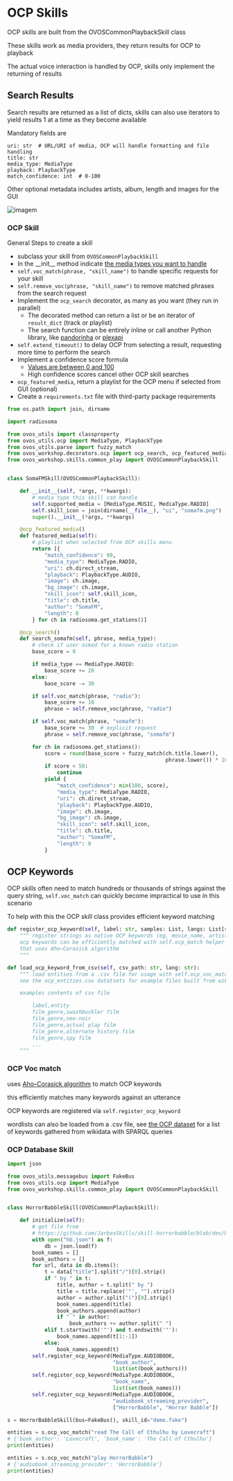 # OCP Skills

OCP skills are built from the OVOSCommonPlaybackSkill class

These skills work as media providers, they return results for OCP to playback

The actual voice interaction is handled by OCP, skills only implement the returning of results

## Search Results

Search results are returned as a list of dicts, skills can also use iterators to yield results 1 at a time as they become available

Mandatory fields are
```
uri: str  # URL/URI of media, OCP will handle formatting and file handling
title: str
media_type: MediaType
playback: PlaybackType
match_confidence: int  # 0-100
```
Other optional metadata includes artists, album, length and images for the GUI

![imagem](https://github.com/OpenVoiceOS/ovos-technical-manual/assets/33701864/08e31d2d-90e8-45ea-ab2f-dbd235892cb3)

### OCP Skill

General Steps to create a skill

- subclass your skill from `OVOSCommonPlaybackSkill`
- In the \_\_init\_\_ method indicate [the media types you want to handle](https://github.com/OpenVoiceOS/ovos-ocp-audio-plugin/blob/31701ded43a4f7ff6c02833d6aaf1bc0740257fc/ovos_plugin_common_play/ocp/status.py#L95)
- `self.voc_match(phrase, "skill_name")` to handle specific requests for your skill
- `self.remove_voc(phrase, "skill_name")` to remove matched phrases from the search request
- Implement the `ocp_search` decorator, as many as you want (they run in parallel)
  - The decorated method can return a list or be an iterator of `result_dict` (track or playlist)
  - The search function can be entirely inline or call another Python library, like [pandorinha](https://github.com/OpenJarbas/pandorinha) or [plexapi](https://github.com/pkkid/python-plexapi)
- `self.extend_timeout()` to delay OCP from selecting a result, requesting more time to perform the search
- Implement a confidence score formula
  - [Values are between 0 and 100](https://github.com/OpenVoiceOS/ovos-ocp-audio-plugin/blob/31701ded43a4f7ff6c02833d6aaf1bc0740257fc/ovos_plugin_common_play/ocp/status.py#L4)
  - High confidence scores cancel other OCP skill searches
- `ocp_featured_media`, return a playlist for the OCP menu if selected from GUI (optional)
- Create a `requirements.txt` file with third-party package requirements


```python
from os.path import join, dirname

import radiosoma

from ovos_utils import classproperty
from ovos_utils.ocp import MediaType, PlaybackType
from ovos_utils.parse import fuzzy_match
from ovos_workshop.decorators.ocp import ocp_search, ocp_featured_media
from ovos_workshop.skills.common_play import OVOSCommonPlaybackSkill


class SomaFMSkill(OVOSCommonPlaybackSkill):

    def __init__(self, *args, **kwargs):
        # media type this skill can handle
        self.supported_media = [MediaType.MUSIC, MediaType.RADIO]
        self.skill_icon = join(dirname(__file__), "ui", "somafm.png")
        super().__init__(*args, **kwargs)

    @ocp_featured_media()
    def featured_media(self):
        # playlist when selected from OCP skills menu
        return [{
            "match_confidence": 90,
            "media_type": MediaType.RADIO,
            "uri": ch.direct_stream,
            "playback": PlaybackType.AUDIO,
            "image": ch.image,
            "bg_image": ch.image,
            "skill_icon": self.skill_icon,
            "title": ch.title,
            "author": "SomaFM",
            "length": 0
        } for ch in radiosoma.get_stations()]

    @ocp_search()
    def search_somafm(self, phrase, media_type):
        # check if user asked for a known radio station
        base_score = 0

        if media_type == MediaType.RADIO:
            base_score += 20
        else:
            base_score -= 30

        if self.voc_match(phrase, "radio"):
            base_score += 10
            phrase = self.remove_voc(phrase, "radio")

        if self.voc_match(phrase, "somafm"):
            base_score += 30  # explicit request
            phrase = self.remove_voc(phrase, "somafm")

        for ch in radiosoma.get_stations():
            score = round(base_score + fuzzy_match(ch.title.lower(),
                                                   phrase.lower()) * 100)
            if score < 50:
                continue
            yield {
                "match_confidence": min(100, score),
                "media_type": MediaType.RADIO,
                "uri": ch.direct_stream,
                "playback": PlaybackType.AUDIO,
                "image": ch.image,
                "bg_image": ch.image,
                "skill_icon": self.skill_icon,
                "title": ch.title,
                "author": "SomaFM",
                "length": 0
            }
```


## OCP Keywords

OCP skills often need to match hundreds or thousands of strings against the query string, `self.voc_match` can quickly become impractical to use in this scenario

To help with this the OCP skill class provides efficient keyword matching

```python
def register_ocp_keyword(self, label: str, samples: List, langs: List[str] = None):
    """ register strings as native OCP keywords (eg, movie_name, artist_name ...)
    ocp keywords can be efficiently matched with self.ocp_match helper method
    that uses Aho–Corasick algorithm
    """

def load_ocp_keyword_from_csv(self, csv_path: str, lang: str):
    """ load entities from a .csv file for usage with self.ocp_voc_match
    see the ocp_entities.csv datatsets for example files built from wikidata SPARQL queries

    examples contents of csv file

        label,entity
        film_genre,swashbuckler film
        film_genre,neo-noir
        film_genre,actual play film
        film_genre,alternate history film
        film_genre,spy film
        ...
    """
```

### OCP Voc match

uses [Aho–Corasick algorithm](https://en.wikipedia.org/wiki/Aho%E2%80%93Corasick_algorithm) to match OCP keywords

this efficiently matches many keywords against an utterance

OCP keywords are registered via `self.register_ocp_keyword`

wordlists can also be loaded from a .csv file, see [the OCP dataset](https://github.com/OpenVoiceOS/ovos-classifiers/tree/dev/scripts/training/ocp/datasets) for a list of keywords gathered from wikidata with SPARQL queries


### OCP Database Skill

```python
import json

from ovos_utils.messagebus import FakeBus
from ovos_utils.ocp import MediaType
from ovos_workshop.skills.common_play import OVOSCommonPlaybackSkill


class HorrorBabbleSkill(OVOSCommonPlaybackSkill):

    def initialize(self):
        # get file from
        # https://github.com/JarbasSkills/skill-horrorbabble/blob/dev/bootstrap.json
        with open("hb.json") as f:
            db = json.load(f)
        book_names = []
        book_authors = []
        for url, data in db.items():
            t = data["title"].split("/")[0].strip()
            if " by " in t:
                title, author = t.split(" by ")
                title = title.replace('"', "").strip()
                author = author.split("(")[0].strip()
                book_names.append(title)
                book_authors.append(author)
                if " " in author:
                    book_authors += author.split(" ")
            elif t.startswith('"') and t.endswith('"'):
                book_names.append(t[1:-1])
            else:
                book_names.append(t)
        self.register_ocp_keyword(MediaType.AUDIOBOOK,
                                  "book_author",
                                  list(set(book_authors)))
        self.register_ocp_keyword(MediaType.AUDIOBOOK,
                                  "book_name",
                                  list(set(book_names)))
        self.register_ocp_keyword(MediaType.AUDIOBOOK,
                                  "audiobook_streaming_provider",
                                  ["HorrorBabble", "Horror Babble"])
```

```python
s = HorrorBabbleSkill(bus=FakeBus(), skill_id="demo.fake")

entities = s.ocp_voc_match("read The Call of Cthulhu by Lovecraft")
# {'book_author': 'Lovecraft', 'book_name': 'The Call of Cthulhu'}
print(entities)

entities = s.ocp_voc_match("play HorrorBabble")
# {'audiobook_streaming_provider': 'HorrorBabble'}
print(entities)
```
